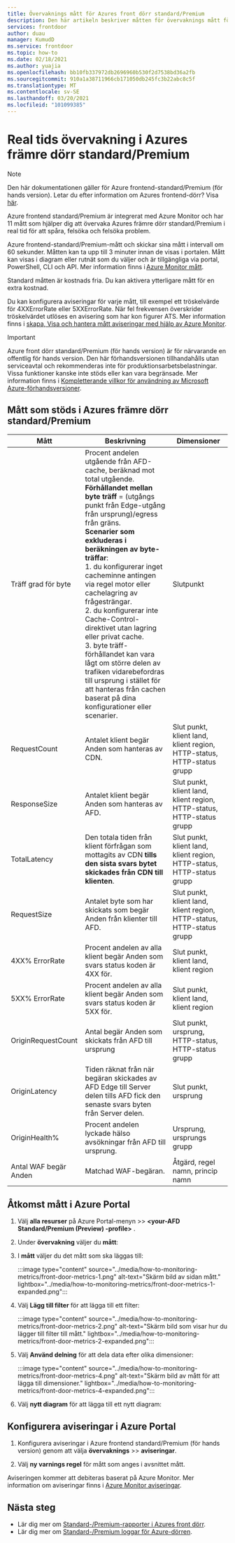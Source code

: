 ```yaml
---
title: Övervaknings mått för Azures front dörr standard/Premium
description: Den här artikeln beskriver måtten för övervaknings mått för Azures front dörr standard/Premium.
services: frontdoor
author: duau
manager: KumudD
ms.service: frontdoor
ms.topic: how-to
ms.date: 02/18/2021
ms.author: yuajia
ms.openlocfilehash: bb10fb337972db2696960b530f2d7538bd36a2fb
ms.sourcegitcommit: 910a1a38711966cb171050db245fc3b22abc8c5f
ms.translationtype: MT
ms.contentlocale: sv-SE
ms.lasthandoff: 03/20/2021
ms.locfileid: "101099385"
---
```

# <a name="real-time-monitoring-in-azure-front-door-standardpremium"></a>Real tids övervakning i Azures främre dörr standard/Premium

> [!Note]
> Den här dokumentationen gäller för Azure frontend-standard/Premium (för hands version). Letar du efter information om Azures frontend-dörr? Visa [här](../front-door-overview.md).

Azure frontend standard/Premium är integrerat med Azure Monitor och har 11 mått som hjälper dig att övervaka Azures främre dörr standard/Premium i real tid för att spåra, felsöka och felsöka problem.  

Azure frontend-standard/Premium-mått och skickar sina mått i intervall om 60 sekunder. Måtten kan ta upp till 3 minuter innan de visas i portalen. Mått kan visas i diagram eller rutnät som du väljer och är tillgängliga via portal, PowerShell, CLI och API. Mer information finns i [Azure Monitor mått](../../azure-monitor/platform/data-platform-metrics.md).  

Standard måtten är kostnads fria. Du kan aktivera ytterligare mått för en extra kostnad. 

Du kan konfigurera aviseringar för varje mått, till exempel ett tröskelvärde för 4XXErrorRate eller 5XXErrorRate. När fel frekvensen överskrider tröskelvärdet utlöses en avisering som har kon figurer ATS. Mer information finns i [skapa, Visa och hantera mått aviseringar med hjälp av Azure Monitor](../../azure-monitor/platform/alerts-metric.md). 

> [!IMPORTANT]
> Azure front dörr standard/Premium (för hands version) är för närvarande en offentlig för hands version.
> Den här förhandsversionen tillhandahålls utan serviceavtal och rekommenderas inte för produktionsarbetsbelastningar. Vissa funktioner kanske inte stöds eller kan vara begränsade.
> Mer information finns i [Kompletterande villkor för användning av Microsoft Azure-förhandsversioner](https://azure.microsoft.com/support/legal/preview-supplemental-terms/).

## <a name="metrics-supported-in-azure-front-door-standardpremium"></a>Mått som stöds i Azures främre dörr standard/Premium

| Mått  | Beskrivning | Dimensioner |
| ------------- | ------------- | ------------- |
| Träff grad för byte | Procent andelen utgående från AFD-cache, beräknad mot total utgående. </br> **Förhållandet mellan byte träff** = (utgångs punkt från Edge-utgång från ursprung)/egress från gräns. </br> **Scenarier som exkluderas i beräkningen av byte-träffar**:</br> 1. du konfigurerar inget cacheminne antingen via regel motor eller cachelagring av frågesträngar. </br> 2. du konfigurerar inte Cache-Control-direktivet utan lagring eller privat cache. </br>3. byte träff-förhållandet kan vara lågt om större delen av trafiken vidarebefordras till ursprung i stället för att hanteras från cachen baserat på dina konfigurationer eller scenarier. | Slutpunkt |
| RequestCount | Antalet klient begär Anden som hanteras av CDN. | Slut punkt, klient land, klient region, HTTP-status, HTTP-status grupp |
| ResponseSize | Antalet klient begär Anden som hanteras av AFD. |Slut punkt, klient land, klient region, HTTP-status, HTTP-status grupp |
| TotalLatency | Den totala tiden från klient förfrågan som mottagits av CDN **tills den sista svars bytet skickades från CDN till klienten**. |Slut punkt, klient land, klient region, HTTP-status, HTTP-status grupp |
| RequestSize | Antalet byte som har skickats som begär Anden från klienter till AFD. | Slut punkt, klient land, klient region, HTTP-status, HTTP-status grupp |
| 4XX% ErrorRate | Procent andelen av alla klient begär Anden som svars status koden är 4XX för. | Slut punkt, klient land, klient region |
| 5XX% ErrorRate | Procent andelen av alla klient begär Anden som svars status koden är 5XX för. | Slut punkt, klient land, klient region |
| OriginRequestCount  | Antal begär Anden som skickats från AFD till ursprung | Slut punkt, ursprung, HTTP-status, HTTP-status grupp |
| OriginLatency | Tiden räknat från när begäran skickades av AFD Edge till Server delen tills AFD fick den senaste svars byten från Server delen. | Slut punkt, ursprung |
| OriginHealth% | Procent andelen lyckade hälso avsökningar från AFD till ursprung.| Ursprung, ursprungs grupp |
| Antal WAF begär Anden | Matchad WAF-begäran. | Åtgärd, regel namn, princip namn |

## <a name="access-metrics-in-azure-portal"></a>Åtkomst mått i Azure Portal

1. Välj **alla resurser** på Azure Portal-menyn  >>  **\<your-AFD Standard/Premium (Preview) -profile>** .

2. Under **övervakning** väljer du **mått**:

3. I **mått** väljer du det mått som ska läggas till:

   :::image type="content" source="../media/how-to-monitoring-metrics/front-door-metrics-1.png" alt-text="Skärm bild av sidan mått." lightbox="../media/how-to-monitoring-metrics/front-door-metrics-1-expanded.png":::

4. Välj **Lägg till filter** för att lägga till ett filter:

    :::image type="content" source="../media/how-to-monitoring-metrics/front-door-metrics-2.png" alt-text="Skärm bild som visar hur du lägger till filter till mått." lightbox="../media/how-to-monitoring-metrics/front-door-metrics-2-expanded.png":::
    
5. Välj **Använd delning** för att dela data efter olika dimensioner:

   :::image type="content" source="../media/how-to-monitoring-metrics/front-door-metrics-4.png" alt-text="Skärm bild av mått för att lägga till dimensioner." lightbox="../media/how-to-monitoring-metrics/front-door-metrics-4-expanded.png":::

6. Välj **nytt diagram** för att lägga till ett nytt diagram:

## <a name="configure-alerts-in-azure-portal"></a>Konfigurera aviseringar i Azure Portal

1. Konfigurera aviseringar i Azure frontend standard/Premium (för hands version) genom att välja **övervaknings**  >>  **aviseringar**.

1. Välj **ny varnings regel** för mått som anges i avsnittet mått.

Aviseringen kommer att debiteras baserat på Azure Monitor. Mer information om aviseringar finns i [Azure Monitor aviseringar](../../azure-monitor/platform/alerts-overview.md).

## <a name="next-steps"></a>Nästa steg

- Lär dig mer om [Standard-/Premium-rapporter i Azures front dörr](how-to-reports.md).
- Lär dig mer om [Standard-/Premium loggar för Azure-dörren](how-to-logs.md).
